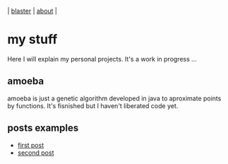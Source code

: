 | [blaster](blaster.md) | [about](about.md) |

# my stuff

Here I will explain my personal projects. It's a work in progress ...

## amoeba

amoeba is just a genetic algorithm developed in java to aproximate points by functions. It's fisnished but I haven't liberated code yet.

## posts examples

* [first post](posts/2023.01.23.01.md)
* [second post](posts/2023.01.23.02.md)
